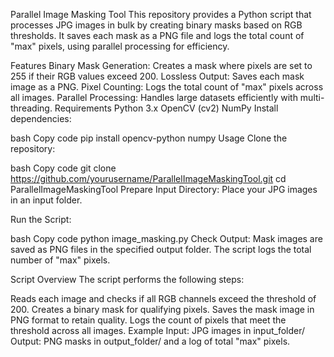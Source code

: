 Parallel Image Masking Tool
This repository provides a Python script that processes JPG images in bulk by creating binary masks based on RGB thresholds. It saves each mask as a PNG file and logs the total count of "max" pixels, using parallel processing for efficiency.

Features
Binary Mask Generation: Creates a mask where pixels are set to 255 if their RGB values exceed 200.
Lossless Output: Saves each mask image as a PNG.
Pixel Counting: Logs the total count of "max" pixels across all images.
Parallel Processing: Handles large datasets efficiently with multi-threading.
Requirements
Python 3.x
OpenCV (cv2)
NumPy
Install dependencies:

bash
Copy code
pip install opencv-python numpy
Usage
Clone the repository:

bash
Copy code
git clone https://github.com/yourusername/ParallelImageMaskingTool.git
cd ParallelImageMaskingTool
Prepare Input Directory: Place your JPG images in an input folder.

Run the Script:

bash
Copy code
python image_masking.py
Check Output: Mask images are saved as PNG files in the specified output folder. The script logs the total number of "max" pixels.

Script Overview
The script performs the following steps:

Reads each image and checks if all RGB channels exceed the threshold of 200.
Creates a binary mask for qualifying pixels.
Saves the mask image in PNG format to retain quality.
Logs the count of pixels that meet the threshold across all images.
Example
Input: JPG images in input_folder/
Output: PNG masks in output_folder/ and a log of total "max" pixels.
